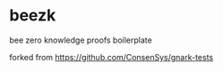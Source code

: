 # beezk
bee zero knowledge proofs boilerplate

forked from https://github.com/ConsenSys/gnark-tests
